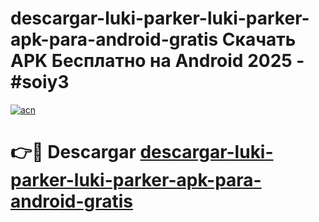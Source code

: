 # descargar-luki-parker-luki-parker-apk-para-android-gratis Скачать APK Бесплатно на Android 2025 - #soiy3

[![acn](https://github.com/user-attachments/assets/0f9c940e-d8b0-45ae-aac7-cd30a18b3e1c)](https://apps.freeplayer.one?title=descargar-luki-parker-luki-parker-apk-para-android-gratis&ref=9RF)

# 👉🔴 Descargar [descargar-luki-parker-luki-parker-apk-para-android-gratis](https://apps.freeplayer.one?title=descargar-luki-parker-luki-parker-apk-para-android-gratis&ref=9RF)
